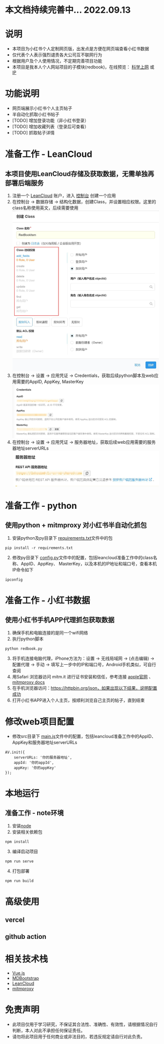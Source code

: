 # 本文档持续完善中... 2022.09.13

# 说明
- 本项目为小红书个人定制网页版，出发点是方便在网页端查看小红书数据
- 仅代表个人表示强烈谴责各大公司互不联网行为
- 根据用户及个人使用情况，不定期完善项目功能
- 本项目是我本人个人网站项目的子模块(redbook)，在线预览： [科学上网](https://web-zmqcherish.vercel.app/#/redbook) 或 [IP](http://121.5.254.139/#/redbook)

# 功能说明
- 网页端展示小红书个人主页帖子
- 半自动化抓取小红书帖子
- [TODO] 增加登录功能（非小红书登录）
- [TODO] 增加收藏列表（登录后可查看）
- [TODO] 抓取帖子详情

# 准备工作 - LeanCloud
## 本项目使用LeanCloud存储及获取数据，无需单独再部署后端服务
1. 注册一个 [LeanCloud](https://www.leancloud.cn/) 账户，进入 [控制台](https://console.leancloud.cn/apps) 创建一个应用
2. 在控制台 -> 数据存储 -> 结构化数据，创建Class，并设置相应权限。这里的class名称使用英文，后续需要使用
![alt 创建Class](https://raw.githubusercontent.com/zmqcherish/redbook-web/main/imgs/lc_1.jpg)
3. 在控制台 -> 设置 -> 应用凭证 -> Credentials，获取后续python脚本及web应用需要的AppID, AppKey, MasterKey
![alt 获取相关配置](https://raw.githubusercontent.com/zmqcherish/redbook-web/main/imgs/lc_2.jpg)
4. 在控制台 -> 设置 -> 应用凭证 -> 服务器地址，获取后续web应用需要的服务器地址serverURLs
![alt 获取服务器地址](https://raw.githubusercontent.com/zmqcherish/redbook-web/main/imgs/lc_3.jpg)

# 准备工作 - python
## 使用python + mitmproxy 对小红书半自动化抓包
1. 安装python及py目录下 [requirements.txt](https://raw.githubusercontent.com/zmqcherish/redbook-web/main/py/requirements.txt)文件中的包
```
pip install -r requirements.txt
```
2. 修改py目录下 [config.py](https://raw.githubusercontent.com/zmqcherish/redbook-web/main/py/config.py)文件中的配置，包括leancloud准备工作中的class名称、AppID、AppKey、 MasterKey，以及本机的IP地址和端口号，查看本机IP命令如下
```
ipconfig
```

# 准备工作 - 小红书数据
## 使用小红书手机APP代理抓包获取数据
1. 确保手机和电脑连接的是同一个wifi网络
2. 执行python脚本
```
python redbook.py
```
3. 将手机连接电脑代理，iPhone方法为：设置 -> 无线局域网 -> (点击编辑) -> 配置代理 -> 手动 -> 填写上一步中的IP和端口号，Android手机类似，可自行查阅
4. 用Safari 浏览器访问 mitm.it 进行证书安装和信任，参考连接 [apple官网](https://support.apple.com/zh-cn/HT204477) 、[mitmproxy docs](https://docs.mitmproxy.org/stable/concepts-certificates/)
5. 在手机浏览器访问：https://httpbin.org/json，如果出现以下结果，说明配置成功
6. 打开小红书APP进入个人主页，按顺利浏览自己主页的帖子，直到结束

# 修改web项目配置
- 修改src目录下 [main.js](https://raw.githubusercontent.com/zmqcherish/redbook-web/main/src/main.js)文件中的配置，包括leancloud准备工作中的AppID、AppKey和服务器地址serverURLs
```
AV.init({
	serverURLs: '你的服务器地址',
	appId: '你的appId',
	appKey: '你的appKey'
});
```

# 本地运行
## 准备工作 - note环境
1. 安装[node](http://nodejs.cn/)
2. 安装相关依赖包
```
npm install
```
3. 编译启动项目
```
npm run serve
```
4. 打包部署
```
npm run build
```

# 高级使用

## vercel
## github action

# 相关技术栈
- [Vue.js](https://cn.vuejs.org/)
- [MDBootstrap](https://mdbootstrap.com/)
- [LeanCloud](https://www.leancloud.cn/)
- [mitmproxy](https://mitmproxy.org/)


# 免责声明
- 此项目仅用于学习研究，不保证其合法性、准确性、有效性，请根据情况自行判断，本人对此不承担任何保证责任。
- 请勿将此项目用于任何商业或非法目的，若违反规定请自行对此负责。

